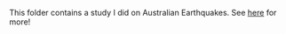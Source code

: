 This folder contains a study I did on Australian Earthquakes. See [here](https://jabichebli.github.io/AustralianEarthquakes/FinalVisualisation/index.html) for more!
